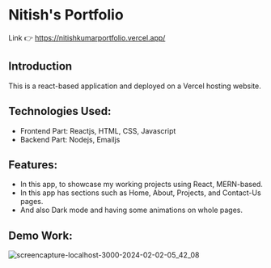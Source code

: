 # Nitish's Portfolio
Link 👉 https://nitishkumarportfolio.vercel.app/

## Introduction 
This is a react-based application and deployed on a Vercel hosting website.

## Technologies Used:
* Frontend Part: Reactjs, HTML, CSS, Javascript
* Backend Part: Nodejs, Emailjs

## Features:
* In this app, to showcase my working projects using React, MERN-based.
* In this app has sections such as Home, About, Projects, and Contact-Us pages.
* And also Dark mode and having some animations on whole pages.

## Demo Work:
![screencapture-localhost-3000-2024-02-02-05_42_08](https://github.com/Nitish105/nitish_Portfolio/assets/83354680/fd7dbf73-15db-418b-9ffd-69ceadebe673)
